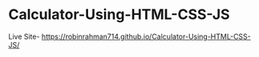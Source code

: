 # Calculator-Using-HTML-CSS-JS

Live Site-
https://robinrahman714.github.io/Calculator-Using-HTML-CSS-JS/
